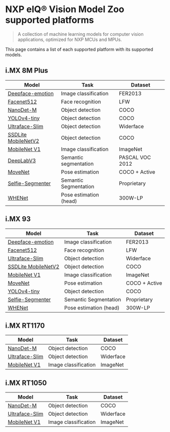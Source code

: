 # NXP eIQ® Vision Model Zoo supported platforms

> A collection of machine learning models for computer vision applications, optimized for NXP MCUs and MPUs.

This page contains a list of each supported platform with its supported models.

## i.MX 8M Plus

Model                                                                   | Task                  | Dataset
---                                                                     | ---                   | ---
[Deepface-emotion](../tasks/classification/deepface-emotion/README.md)  | Image classification  | FER2013
[Facenet512](../tasks/face-recognition/facenet512/README.md)            | Face recognition      | LFW
[NanoDet-M](../tasks/object-detection/nanodet-m/README.md)              | Object detection      | COCO
[YOLOv4-tiny](../tasks/object-detection/yolov4tiny/README.md)           | Object detection      | COCO
[Ultraface-Slim](../tasks/object-detection/ultraface-slim/README.md)    | Object detection      | Widerface
[SSDLite MobileNetV2](../tasks/object-detection/ssdlite-mobilenetv2/README.md)    | Object detection      | COCO
[MobileNet V1](../tasks/classification/mobilenetv1/README.md)           | Image classification  | ImageNet
[DeepLabV3](../tasks/semantic-segmentation/deeplabv3/README.md)         | Semantic segmentation | PASCAL VOC 2012
[MoveNet](../tasks/pose-estimation/movenet/README.md)                   | Pose estimation       | COCO + Active
[Selfie-Segmenter](../tasks/segmentation/selfie-segmenter/README.md)    | Semantic Segmentation | Proprietary
[WHENet](../tasks/pose-estimation/whenet/README.md)                     | Pose estimation (head)| 300W-LP

## i.MX 93

Model                                                                   | Task                  | Dataset
---                                                                     | ---                   | ---
[Deepface-emotion](../tasks/classification/deepface-emotion/README.md)  | Image classification  | FER2013
[Facenet512](../tasks/face-recognition/facenet512/README.md)            | Face recognition      | LFW
[Ultraface-Slim](../tasks/object-detection/ultraface-slim/README.md)    | Object detection      | Widerface
[SSDLite MobileNetV2](../tasks/object-detection/ssdlite-mobilenetv2/README.md)    | Object detection      | COCO
[MobileNet V1](../tasks/classification/mobilenetv1/README.md)           | Image classification  | ImageNet
[MoveNet](../tasks/pose-estimation/movenet/README.md)                   | Pose estimation       | COCO + Active
[YOLOv4-tiny](../tasks/object-detection/yolov4tiny/README.md)           | Object detection      | COCO
[Selfie-Segmenter](../tasks/segmentation/selfie-segmenter/README.md)    | Semantic Segmentation | Proprietary
[WHENet](../tasks/pose-estimation/whenet/README.md)                     | Pose estimation (head)| 300W-LP

## i.MX RT1170

Model                                                                   | Task                  | Dataset
---                                                                     | ---                   | ---
[NanoDet-M](../tasks/object-detection/nanodet-m/README.md)              | Object detection      | COCO
[Ultraface-Slim](../tasks/object-detection/ultraface-slim/README.md)    | Object detection      | Widerface
[MobileNet V1](../tasks/classification/mobilenetv1/README.md)           | Image classification  | ImageNet

## i.MX RT1050

Model                                                                   | Task                  | Dataset
---                                                                     | ---                   | ---
[NanoDet-M](../tasks/object-detection/nanodet-m/README.md)              | Object detection      | COCO
[Ultraface-Slim](../tasks/object-detection/ultraface-slim/README.md)    | Object detection      | Widerface
[MobileNet V1](../tasks/classification/mobilenetv1/README.md)           | Image classification  | ImageNet
